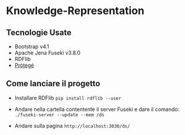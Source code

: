 # Knowledge-Representation

## Tecnologie Usate
- Bootstrap v4.1
- Apache Jena Fuseki v3.8.0
- RDFlib 
- [Pròtegé](https://github.com/antoniofaienza93/Knowledge-Representation/blob/master/docs/ontology.md#definizione-di-unontologia)

## Come lanciare il progetto
- Installare RDFlib `pip install rdflib --user`

- Andare nella cartella contentente il server Fuseki e dare il comando: ```./fuseki-server --update --mem /ds```

- Andare sulla pagina `http://localhost:3030/ds/`
